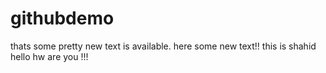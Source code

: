 # githubdemo

thats some pretty new text is available.
here some new text!!
this is shahid 
hello hw are you !!!
